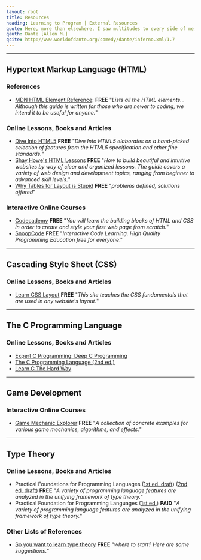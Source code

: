 ```yaml
---
layout: root
title: Resources
heading: Learning to Program | External Resources
quote: Here, more than elsewhere, I saw multitudes to every side of me; their howls were loud while, wheeling weights, they used their chests to push.
qauth: Dante [Allen M.]
qcite: http://www.worldofdante.org/comedy/dante/inferno.xml/1.7 
---
```


-------------------------------------------------

<h2 id="html">Hypertext Markup Language (HTML)</h2>

<h3> References </h3>

* [MDN HTML Element Reference](https://developer.mozilla.org/en/docs/Web/HTML/Element): **FREE** "_Lists all the HTML elements... Although this guide is written for those who are newer to coding, we intend it to be useful for anyone._"

<h3>Online Lessons, Books and Articles</h3>

* [Dive Into HTML5](http://diveintohtml5.info/) **FREE** "_Dive Into HTML5 elaborates on a hand-picked selection of features from the HTML5 specification and other fine standards._"
* [Shay Howe's HTML Lessons](http://learn.shayhowe.com/) **FREE** "_How to build beautiful and intuitive websites by way of clear and organized lessons. The guide covers a variety of web design and development topics, ranging from beginner to advanced skill levels._"
* [Why Tables for Layout is Stupid](https://www.hotdesign.com/seybold/everything.html) **FREE** "_problems defined, solutions offered_"

<h3>Interactive Online Courses</h3>

* [Codecademy](https://www.codecademy.com/en/tracks/htmlcss) **FREE** "_You will learn the building blocks of HTML and CSS in order to create and style your first web page from scratch._"
* [SnoopCode](http://www.snoopcode.com/) **FREE** "_Interactive Code Learning. High Quality Programming Education free for everyone_."

<hr>

<h2 id="css">Cascading Style Sheet (CSS)</h2>

<h3>Online Lessons, Books and Articles</h3>

* [Learn CSS Layout](http://learnlayout.com/) **FREE** "_This site teaches the CSS fundamentals that are used in any website's layout._"

<hr />

<h2 id="C">The C Programming Language</h2>

<h3>Online Lessons, Books and Articles</h3>

* [Expert C Programming: Deep C Programming](https://books.google.com.au/books?id=9f9uAQAAQBAJ&lpg=PR2&dq=deep%20c%20secrets%20programming&pg=PR2#v=onepage&q=deep%20c%20secrets%20programming&f=false)
* [The C Programming Language (2nd ed.)](http://www.amazon.com/The-Programming-Language-Brian-Kernighan/dp/0131103628)
* [Learn C The Hard Way](http://c.learncodethehardway.org/book/)

<hr>

<h2 id="gamedev">Game Development</h2>

<h3>Interactive Online Courses</h3>

* [Game Mechanic Explorer](http://gamemechanicexplorer.com/) **FREE** "_A collection of concrete examples for various game mechanics, algorithms, and effects._"

<hr>

<h2 id="typetheory">Type Theory</h2>

<h3>Online Lessons, Books and Articles</h3>

* Practical Foundations for Programming Languages ([1st ed. draft][PFPL1stD]) ([2nd ed. draft][PFPL2ndD]) **FREE** "_A variety of programming language features are analyzed in the unifying framework of type theory._"
* Practical Foundation for Programming Languages ([1st ed.][PFPL1st]) **PAID** "_A variety of programming language features are analyzed in the unifying framework of type theory._"

<h3>Other Lists of References</h3>

* [So you want to learn type theory](http://purelytheoretical.com/sywtltt.html) **FREE** "_where to start? Here are some suggestions._"

[PFPL1st]: http://www.amazon.com/Practical-Foundations-Programming-Languages-Professor/dp/1107029570
[PFPL1stD]: https://www.cs.cmu.edu/~rwh/plbook/book.pdf
[PFPL2ndD]: https://www.cs.cmu.edu/~rwh/plbook/2nded.pdf
